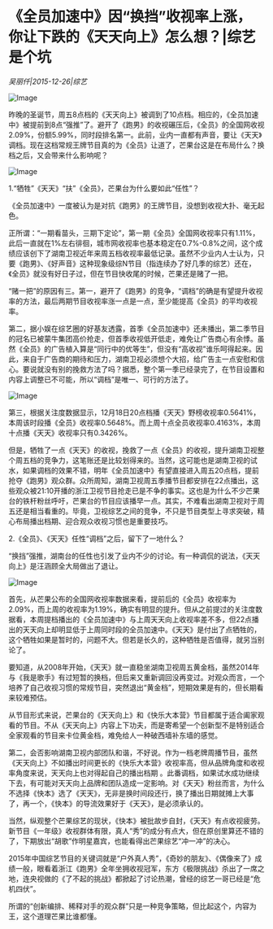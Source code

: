 # 《全员加速中》因“换挡”收视率上涨，你让下跌的《天天向上》怎么想？|综艺是个坑

*吴丽仟|2015-12-26|综艺*

![Image](http://static.ylzbl.com/uploads/ueditor/php/upload/image/20171011/1507709334656739.jpeg)

昨晚的圣诞节，周五8点档的《天天向上》被调到了10点档。相应的，《全员加速中》被提前到8点“强推”了。避开了《跑男》的收视碾压后，《全员》的全国网收视2.09%，份额5.99%，同时段排名第一。此前，业内一直都有声音，要让《天天》调档。现在这档常规王牌节目真的为《全员》让道了，芒果台这是在布局什么？换档之后，又会带来什么影响呢？

![Image](http://si1.go2yd.com/get-image/0HOHNbHFd1k)

1.“牺牲”《天天》“扶”《全员》，芒果台为什么要如此“任性”？

《全员加速中》一度被认为是对抗《跑男》的王牌节目，没想到收视大扑、毫无起色。

正所谓：“一期看苗头，三期下定论”，第一期《全员》全国网收视率只有1.11%，此后一直就在1%左右徘徊，城市网收视率也基本稳定在0.7%-0.8%之间，这个成绩应该创下了湖南卫视近年来周五档收视率最低记录。虽然不少业内人士认为，只要《跑男》、《好声音》这种现象级综N节目（指连续办了好几季的综艺）还在，《全员》就没有好日子过，但在节目快收尾的时候，芒果还是赌了一把。

“赌一把”的原因有三。第一，避开了《跑男》的竞争，“调档”的确是有望提升收视率的方法，最后两期节目收视率涨一点是一点，至少能提高《全员》的平均收视率。

第二，据小娱在综艺圈的好基友透露，首季《全员加速中》还未播出，第二季节目的冠名已被蒙牛集团高价抢走，但首季收视低开低走，难免让广告商心有余悸。虽然《全员》的广告植入算是“同行中的优等生”，但没有“高收视”谁乐呵得起来。因此，来自于广告商的期待和压力，湖南卫视必须想个大招，给广告主一点安慰和信心。要说就没有别的挽救方法了吗？据悉，整个第一季已经录完了，在节目设置和内容上调整已不可能，所以“调档”是唯一、可行的方法了。

![Image](http://si1.go2yd.com/get-image/0HOHNcLGwHg)

第三，根据关注度数据显示，12月18日20点档播《天天》野榜收视率0.5641%，本周该时段播《全员》收视率0.5648%。而上周十点全员收视率0.4163%，本周十点播《天天》收视率只有0.3426%。

但是，牺牲了一点《天天》的收视，挽救了一点《全员》的收视，提升湖南卫视整个周五档的竞争力，这笔账还是比较划得来的。当然，这可能也是湖南卫视的试水，如果调档的效果不错，明年《全员加速中》有望直接进入周五20点档，提前抢夺《跑男》观众群。众所周知，湖南卫视周五季播节目都安排在22点播出，这些观众被21:10开播的浙江卫视节目抢走已是不争的事实。这也是为什么不少芒果台的铁杆粉丝呼吁，芒果台的节目应该播早一点。其实，不难看出湖南卫视对于周五还是相当看重的。毕竟，卫视综艺之间的竞争，不只是节目类型上寻求突破，精心布局播出档期、迎合观众收视习惯也是重要技巧。

2.《全员》、《天天》任性“调档”之后，留下了一地什么？

“换挡”强推，湖南台的任性也引发了业内不少的讨论。有一种调侃的说法，《天天向上》是汪涵顾全大局做出了退让。

![Image](http://si1.go2yd.com/get-image/0HOHNddloCu)

首先，从芒果公布的全国网收视率数据来看，提前后的《全员》收视率为2.09%，而上周的收视率为1.19%，确实有明显的提升。但从之前提过的关注度数据看，本周提档播出的《全员加速中》与上周天天向上收视率差不多，但22点播出的天天向上却明显低于上周同时段的全员加速中。《天天》是付出了点牺牲的，这个牺牲如果是暂时的，问题不大。但若是长久的，这种牺牲是否值得，就另当别论了。

要知道，从2008年开始，《天天》就一直稳坐湖南卫视周五黄金档，虽然2014年与《我是歌手》有过短暂的换档，但后来又重新调回没再变过。对观众而言，一个培养了自己收视习惯的常规节目，突然退出“黄金档”，短期效果是有的，但长期看来较难预估。

从节目形式来说，芒果台的《天天向上》和《快乐大本营》节目都属于适合阖家观看的节目。不从《天天向上》内容上下功夫，而是寄希望一个创新型不是特别适合全家观看的节目来卡位黄金档，难免给人一种破西墙补东墙的感觉。

第二，会否影响湖南卫视内部团队和谐，不好说。作为一档老牌周播节目，虽然《天天向上》不如播出时间更长的《快乐大本营》收视率高，但从品牌角度和收视率角度来说，天天向上也对得起自己的播出档期 。此番调档，如果试水成功继续下去，有可能对天天向上品牌和团队造成一定影响。对《天天》粉丝而言，为什么不选择《快本》选了《天天》，无非是换时间段还行，换了播出日期就摊上大事了，再一个，《快本》的导流效果好于《天天》，是必须承认的。

当然，纵观整个芒果综艺的现状，《快本》被批故步自封，《天天》有点收视疲劳。新节目《一年级》收视群体有限，真人“秀”的成分有点大，但在原创里算还不错的了，下期放出“胡歌”作明星嘉宾，也能看得出芒果综艺“冲一冲”的决心。

2015年中国综艺节目的关键词就是“户外真人秀”，《奇妙的朋友》、《偶像来了》成绩一般，眼看着浙江《跑男》全年坐拥收视冠军，东方《极限挑战》杀出了一席之地，连央视做的《了不起的挑战》都掀起了讨论热潮，曾经的综艺一哥已经是“危机四伏”。

所谓的“创新编排、稀释对手的观众群”只是一种竞争策略，但比起这个，内容为王，这个道理芒果比谁都懂。

